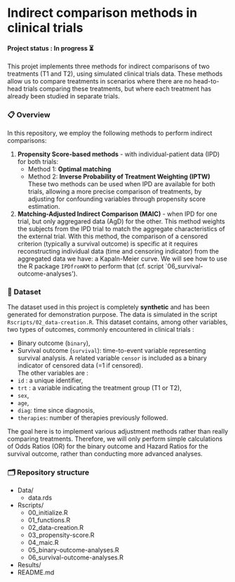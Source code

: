 # Indirect comparison methods in clinical trials
#### Project status : In progress ⏳
This projet implements three methods for indirect comparisons of two treatments (T1 and T2), using simulated clinical trials data. These methods allow us to compare treatments in scenarios where there are no head-to-head trials comparing these treatments, but where each treatment has already been studied in separate trials.

### 📋 Overview
In this repository, we employ the following methods to perform indirect comparisons:

1. **Propensity Score-based methods** - with individual-patient data (IPD) for both trials:
   - Method 1: **Optimal matching**
   - Method 2: **Inverse Probability of Treatment Weighting (IPTW)**
These two methods can be used when IPD are available for both trials, allowing a more precise comparison of treatments, by adjusting for confounding variables through propensity score estimation.
2. **Matching-Adjusted Indirect Comparison (MAIC)** - when IPD for one trial, but only aggregared data (AgD) for the other.
This method weights the subjects from the IPD trial to match the aggregate characteristics of the external trial. With this method, the comparison of a censored criterion (typically a survival outcome) is specific at it requires reconstructing individual data (time and censoring indicator) from the aggregated data we have: a Kapaln-Meier curve. We will see how to use the R package `IPDfromKM` to perform that (cf. script `06_survival-outcome-analyses').

### 🧬 Dataset
The dataset used in this project is completely **synthetic** and has been generated for demonstration purpose. The data is simulated in the script `Rscripts/02_data-creation.R`. This dataset contains, among other variables, two types of outcomes, commonly encountered in clinical trials :
- Binary outcome (`binary`),
- Survival outcome (`survival`): time-to-event variable representing survival analysis. A related variable `censor` is included as a binary indicator of censored data (=1 if censored).  
The other variables are :
- `id` : a unique identifier,
- `trt` : a variable indicating the treatment group (T1 or T2),
- `sex`,
- `age`,
- `diag`: time since diagnosis,
- `therapies`: number of therapies previously followed.

The goal here is to implement various adjustment methods rather than really comparing treatments. Therefore, we will only perform simple calculations of Odds Ratios (OR) for the binary outcome and Hazard Ratios for the survival outcome, rather than conducting more advanced analyses.


### 🗂️ Repository structure

- Data/  
   - data.rds
- Rscripts/
   - 00_initialize.R
   - 01_functions.R
   - 02_data-creation.R
   - 03_propensity-score.R
   - 04_maic.R
   - 05_binary-outcome-analyses.R
   - 06_survival-outcome-analyses.R
- Results/
- README.md



